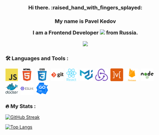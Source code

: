 <div id="header" align="center">
   <h3 align="center">Hi there. :raised_hand_with_fingers_splayed:<h3/>
   <p align="center">My name is Pavel Kedov<p/>
   <p align="center">I am a Frontend Developer <img src="https://media.giphy.com/media/WUlplcMpOCEmTGBtBW/giphy.gif" width="30"> from Russia.  <p/>
  <img src="https://media.giphy.com/media/M9gbBd9nbDrOTu1Mqx/giphy.gif" width="100"/>
</div>
<div>
  
  ### :hammer_and_wrench: Languages and Tools :
  
 <div>
  <img src="https://github.com/devicons/devicon/blob/master/icons/javascript/javascript-original.svg" title="JavaScript" alt="JavaScript" width="40" height="40"/>&nbsp;
  <img src="https://github.com/devicons/devicon/blob/master/icons/html5/html5-original-wordmark.svg" title="HTML5" alt="HTML5" width="40" height="40"/>&nbsp;
  <img src="https://github.com/devicons/devicon/blob/master/icons/css3/css3-original-wordmark.svg" title="css3" alt="css3" width="40" height="40"/>&nbsp;
  <img src="https://github.com/devicons/devicon/blob/master/icons/git/git-original-wordmark.svg" title="Git" **alt="Git" width="40" height="40"/>
  <img src="https://github.com/devicons/devicon/blob/master/icons/react/react-original-wordmark.svg" title="React" alt="React" width="40" height="40"/>&nbsp;
  <img src="https://github.com/devicons/devicon/blob/master/icons/materialui/materialui-original.svg" title="Material UI" alt="Material UI" width="40" height="40"/>&nbsp;
  <img src="https://github.com/devicons/devicon/blob/master/icons/redux/redux-original.svg" title="Redux" alt="Redux " width="40" height="40"/>&nbsp;
  <img src="https://github.com/devicons/devicon/blob/master/icons/mobx/mobx-plain.svg" title="Redux" alt="Redux " width="40" height="40"/>&nbsp;
<img src="https://github.com/devicons/devicon/blob/master/icons/firebase/firebase-plain-wordmark.svg" title="Firebase" alt="Firebase" width="40" height="40"/>&nbsp;
<img src="https://github.com/devicons/devicon/blob/master/icons/nodejs/nodejs-original-wordmark.svg" title="NodeJS" alt="NodeJS" width="40" height="40"/>&nbsp;
<img src="https://github.com/devicons/devicon/blob/master/icons/docker/docker-original-wordmark.svg" title="docker" alt="docker" width="40" height="40"/>&nbsp;
<img src="https://github.com/devicons/devicon/blob/master/icons/eslint/eslint-original-wordmark.svg" title="eslint" alt="eslint" width="40" height="40"/>&nbsp;
<img src="https://github.com/devicons/devicon/blob/master/icons/goland/goland-plain.svg" title="eslint" alt="eslint" width="40" height="40"/>&nbsp;
</div>
</div>

### :fire: My Stats :

[![GitHub Streak](https://streak-stats.demolab.com?user=pavelk96&theme=noctis-minimus&hide_border=true)](https://git.io/streak-stats)

[![Top Langs](https://github-readme-stats.vercel.app/api/top-langs/?username=pavelk96&layout=compact&theme=vision-friendly-dark)](https://github.com/anuraghazra/github-readme-stats)

